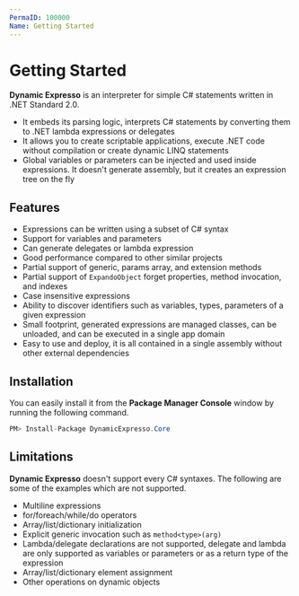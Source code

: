 ```yaml
---
PermaID: 100000
Name: Getting Started
---
```


# Getting Started

**Dynamic Expresso** is an interpreter for simple C# statements written in .NET Standard 2.0. 

 - It embeds its parsing logic, interprets C# statements by converting them to .NET lambda expressions or delegates
 - It allows you to create scriptable applications, execute .NET code without compilation or create dynamic LINQ statements
 - Global variables or parameters can be injected and used inside expressions. It doesn't generate assembly, but it creates an expression tree on the fly

## Features

 - Expressions can be written using a subset of C# syntax
 - Support for variables and parameters
 - Can generate delegates or lambda expression
 - Good performance compared to other similar projects
 - Partial support of generic, params array, and extension methods
 - Partial support of `ExpandoObject` forget properties, method invocation, and indexes
 - Case insensitive expressions
 - Ability to discover identifiers such as variables, types, parameters of a given expression
 - Small footprint, generated expressions are managed classes, can be unloaded, and can be executed in a single app domain
 - Easy to use and deploy, it is all contained in a single assembly without other external dependencies

## Installation

You can easily install it from the **Package Manager Console** window by running the following command.

```csharp
PM> Install-Package DynamicExpresso.Core
```

## Limitations

**Dynamic Expresso** doesn't support every C# syntaxes. The following are some of the examples which are not supported.

 - Multiline expressions
 - for/foreach/while/do operators
 - Array/list/dictionary initialization
 - Explicit generic invocation such as `method<type>(arg)`
 - Lambda/delegate declarations are not supported, delegate and lambda are only supported as variables or parameters or as a return type of the expression
 - Array/list/dictionary element assignment
 - Other operations on dynamic objects
